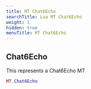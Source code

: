```yaml
---
title: MT Chat6Echo
searchTitle: Lua MT Chat6Echo
weight: 1
hidden: true
menuTitle: MT Chat6Echo
---
```

## Chat6Echo

This represents a Chat6Echo MT
```lua
MT.Chat6Echo
```